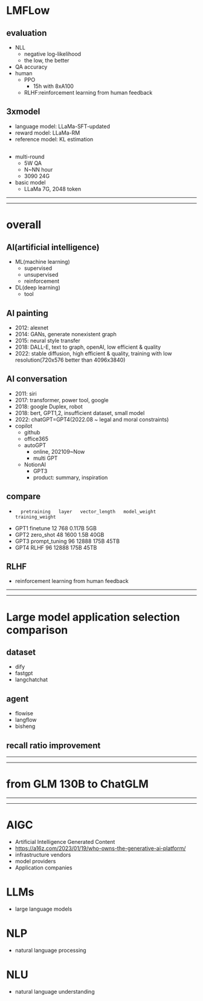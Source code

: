 # LMFLow
## evaluation
- NLL
  - negative log-likelihood
  - the low, the better
- QA accuracy
- human
  - PPO
    - 15h with 8xA100
  - RLHF:reinforcement learning from human feedback
## 3xmodel
- language model: LLaMa-SFT-updated
- reward model: LLaMa-RM
- reference model: KL estimation
##
- multi-round
  - 5W QA
  - N~NN hour
  - 3090 24G
- basic model
  - LLaMa 7G, 2048 token
---
---

# overall
## AI(artificial intelligence)
  - ML(machine learning)
    - supervised
    - unsupervised
    - reinforcement
  - DL(deep learning)
    - tool
## AI painting
- 2012: alexnet
- 2014: GANs, generate nonexistent graph
- 2015: neural style transfer
- 2018: DALL-E, text to graph, openAI, low efficient & quality
- 2022: stable diffusion, high efficient & quality, training with low resolution(720x576 better than 4096x3840)
## AI conversation
- 2011: siri
- 2017: transformer, power tool, google
- 2018: google Duplex, robot
- 2018: bert, GPT1,2, insufficient dataset, small model
- 2022: chatGPT=GPT4(2022.08 ~ legal and moral constraints)
- copilot
  - github
  - office365
  - autoGPT
    - online, 202109~Now
    - multi GPT
  - NotionAI
    - GPT3
    - product: summary, inspiration
## compare
-       pretraining   layer   vector_length   model_weight  training_weight
- GPT1  finetune      12      768             0.117B        5GB
- GPT2  zero_shot     48      1600            1.5B          40GB
- GPT3  prompt_tuning 96      12888           175B          45TB
- GPT4  RLHF          96      12888           175B          45TB
## RLHF
- reinforcement learning from human feedback

---
---

# Large model application selection comparison
## dataset
- dify
- fastgpt
- langchatchat
## agent
- flowise
- langflow
- bisheng
## recall ratio improvement


---
---

# from GLM 130B to ChatGLM


---
---


# AIGC
- Artificial Intelligence Generated Content
- https://a16z.com/2023/01/19/who-owns-the-generative-ai-platform/
- infrastructure vendors 
- model providers
- Application companies 

# LLMs
- large language models

# NLP
- natural language processing

# NLU
- natural language understanding